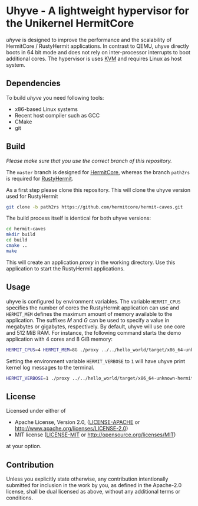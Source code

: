 # Uhyve - A lightweight hypervisor for the Unikernel HermitCore

*uhyve* is designed to improve the performance and the scalability of HermitCore / RustyHermit applications.
In contrast to QEMU, uhyve directly boots in 64 bit mode and does not rely on inter-processor interrupts to boot additional cores.
The hypervisor is uses [KVM](https://www.linux-kvm.org/) and requires Linux as host system.

## Dependencies

To build *uhyve* you need following tools:

* x86-based Linux systems
* Recent host compiler such as GCC
* CMake
* git

## Build

*Please make sure that you use the correct branch of this repository.*

The `master` branch is designed for [HermitCore](https://github.com/hermitcore/libhermit), whereas the branch `path2rs` is required for [RustyHermit](https://github.com/hermitcore/libhermit-rs).

As a first step please clone this repository. This will clone the uhyve version used for RustyHermit

```sh
git clone -b path2rs https://github.com/hermitcore/hermit-caves.git
```

The build process itself is identical for both uhyve versions:

```sh
cd hermit-caves
mkdir build
cd build
cmake ..
make
```

This will create an application *proxy* in the working directory.
Use this application to start the RustyHermit applications.

## Usage

uhyve is configured by environment variables.
The variable `HERMIT_CPUS` specifies the number of cores the RustyHermit application can use and `HERMIT_MEM` defines the maximum amount of memory available to the application. The suffixes *M* and *G* can be used to specify a value in megabytes or gigabytes, respectively.
By default, uhyve will use one core and 512 MiB RAM.
For instance, the following command starts the demo application with 4 cores and 8 GiB memory:

```sh
HERMIT_CPUS=4 HERMIT_MEM=8G ./proxy ../../hello_world/target/x86_64-unknown-hermit/debug/hello_world
```

Setting the environment variable `HERMIT_VERBOSE` to `1` will have uhyve print kernel log messages to the terminal.

```sh
HERMIT_VERBOSE=1 ./proxy ../../hello_world/target/x86_64-unknown-hermit/debug/hello_world
```

## License

Licensed under either of

* Apache License, Version 2.0, ([LICENSE-APACHE](LICENSE-APACHE) or http://www.apache.org/licenses/LICENSE-2.0)
* MIT license ([LICENSE-MIT](LICENSE-MIT) or http://opensource.org/licenses/MIT)

at your option.

## Contribution

Unless you explicitly state otherwise, any contribution intentionally submitted for inclusion in the work by you, as defined in the Apache-2.0 license, shall be dual licensed as above, without any additional terms or conditions.
